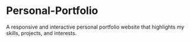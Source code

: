 # Personal-Portfolio
A responsive and interactive personal portfolio website that highlights my skills, projects, and interests.  
